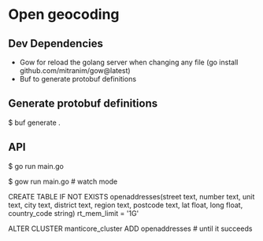 # Open geocoding

## Dev Dependencies

- Gow for reload the golang server when changing any file (go install github.com/mitranim/gow@latest)
- Buf to generate protobuf definitions

## Generate protobuf definitions

$ buf generate .


## API

$ go run main.go

$ gow run main.go # watch mode 




CREATE TABLE IF NOT EXISTS openaddresses(street text, number text, unit text, city text, district text, region text, postcode text, lat float, long float, country_code string)  rt_mem_limit = '1G'

ALTER CLUSTER manticore_cluster ADD openaddresses # until it succeeds
